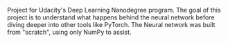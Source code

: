 Project for Udacity's Deep Learning Nanodegree program. The goal of this project is to understand what happens behind the neural network before diving deeper into other tools like PyTorch. The Neural network was built from "scratch", using only NumPy to assist. 
